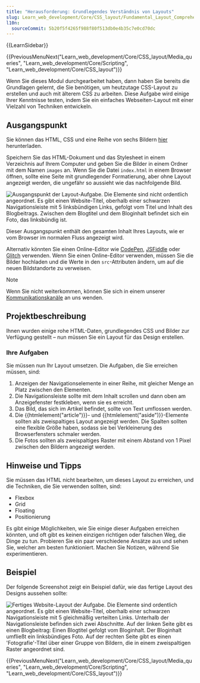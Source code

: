 ```yaml
---
title: "Herausforderung: Grundlegendes Verständnis von Layouts"
slug: Learn_web_development/Core/CSS_layout/Fundamental_Layout_Comprehension
l10n:
  sourceCommit: 5b20f5f4265f988f80f513db0e4b35c7e0cd70dc
---
```


{{LearnSidebar}}

{{PreviousMenuNext("Learn_web_development/Core/CSS_layout/Media_queries", "Learn_web_development/Core/Scripting", "Learn_web_development/Core/CSS_layout")}}

Wenn Sie dieses Modul durchgearbeitet haben, dann haben Sie bereits die Grundlagen gelernt, die Sie benötigen, um heutzutage CSS-Layout zu erstellen und auch mit älterem CSS zu arbeiten. Diese Aufgabe wird einige Ihrer Kenntnisse testen, indem Sie ein einfaches Webseiten-Layout mit einer Vielzahl von Techniken entwickeln.

## Ausgangspunkt

Sie können das HTML, CSS und eine Reihe von sechs Bildern [hier](https://github.com/mdn/learning-area/tree/main/css/css-layout/fundamental-layout-comprehension) herunterladen.

Speichern Sie das HTML-Dokument und das Stylesheet in einem Verzeichnis auf Ihrem Computer und geben Sie die Bilder in einem Ordner mit dem Namen `images` an. Wenn Sie die Datei `index.html` in einem Browser öffnen, sollte eine Seite mit grundlegender Formatierung, aber ohne Layout angezeigt werden, die ungefähr so aussieht wie das nachfolgende Bild.

![Ausgangspunkt der Layout-Aufgabe. Die Elemente sind nicht ordentlich angeordnet. Es gibt einen Website-Titel, oberhalb einer schwarzen Navigationsleiste mit 5 linksbündigen Links, gefolgt vom Titel und Inhalt des Blogbeitrags. Zwischen dem Blogtitel und dem Bloginhalt befindet sich ein Foto, das linksbündig ist.](layout-task-start.png)

Dieser Ausgangspunkt enthält den gesamten Inhalt Ihres Layouts, wie er vom Browser im normalen Fluss angezeigt wird.

Alternativ könnten Sie einen Online-Editor wie [CodePen](https://codepen.io/), [JSFiddle](https://jsfiddle.net/) oder [Glitch](https://glitch.com/) verwenden. Wenn Sie einen Online-Editor verwenden, müssen Sie die Bilder hochladen und die Werte in den `src`-Attributen ändern, um auf die neuen Bildstandorte zu verweisen.

> [!NOTE]
> Wenn Sie nicht weiterkommen, können Sie sich in einem unserer [Kommunikationskanäle](/de/docs/MDN/Community/Communication_channels) an uns wenden.

## Projektbeschreibung

Ihnen wurden einige rohe HTML-Daten, grundlegendes CSS und Bilder zur Verfügung gestellt – nun müssen Sie ein Layout für das Design erstellen.

### Ihre Aufgaben

Sie müssen nun Ihr Layout umsetzen. Die Aufgaben, die Sie erreichen müssen, sind:

1. Anzeigen der Navigationselemente in einer Reihe, mit gleicher Menge an Platz zwischen den Elementen.
2. Die Navigationsleiste sollte mit dem Inhalt scrollen und dann oben am Anzeigefenster festkleben, wenn sie es erreicht.
3. Das Bild, das sich im Artikel befindet, sollte von Text umflossen werden.
4. Die {{htmlelement("article")}}- und {{htmlelement("aside")}}-Elemente sollten als zweispaltiges Layout angezeigt werden. Die Spalten sollten eine flexible Größe haben, sodass sie bei Verkleinerung des Browserfensters schmaler werden.
5. Die Fotos sollten als zweispaltiges Raster mit einem Abstand von 1 Pixel zwischen den Bildern angezeigt werden.

## Hinweise und Tipps

Sie müssen das HTML nicht bearbeiten, um dieses Layout zu erreichen, und die Techniken, die Sie verwenden sollten, sind:

- Flexbox
- Grid
- Floating
- Positionierung

Es gibt einige Möglichkeiten, wie Sie einige dieser Aufgaben erreichen könnten, und oft gibt es keinen einzigen richtigen oder falschen Weg, die Dinge zu tun. Probieren Sie ein paar verschiedene Ansätze aus und sehen Sie, welcher am besten funktioniert. Machen Sie Notizen, während Sie experimentieren.

## Beispiel

Der folgende Screenshot zeigt ein Beispiel dafür, wie das fertige Layout des Designs aussehen sollte:

![Fertiges Website-Layout der Aufgabe. Die Elemente sind ordentlich angeordnet. Es gibt einen Website-Titel, oberhalb einer schwarzen Navigationsleiste mit 5 gleichmäßig verteilten Links. Unterhalb der Navigationsleiste befinden sich zwei Abschnitte. Auf der linken Seite gibt es einen Blogbeitrag: Einen Blogtitel gefolgt vom Bloginhalt. Der Bloginhalt umfließt ein linksbündiges Foto. Auf der rechten Seite gibt es einen 'Fotografie'-Titel über einer Gruppe von Bildern, die in einem zweispaltigen Raster angeordnet sind.](layout-task-complete.png)

{{PreviousMenuNext("Learn_web_development/Core/CSS_layout/Media_queries", "Learn_web_development/Core/Scripting", "Learn_web_development/Core/CSS_layout")}}
